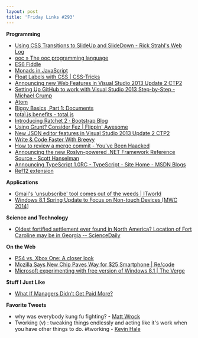 ```yaml
---
layout: post
title: 'Friday Links #293'
---
```

**Programming**

  * [Using CSS Transitions to SlideUp and SlideDown - Rick Strahl's Web Log](http://weblog.west-wind.com/posts/2014/Feb/22/Using-CSS-Transitions-to-SlideUp-and-SlideDown)
  * [ooc » The ooc programming language](http://ooc-lang.org/?utm_content=bufferb1aad&utm_medium=social&utm_source=twitter.com&utm_campaign=buffer)
  * [ES6 Fiddle](http://www.es6fiddle.net/?utm_source=javascriptweekly&utm_medium=email)
  * [Monads in JavaScript](https://curiosity-driven.org/monads-in-javascript)
  * [Float Labels with CSS | CSS-Tricks](http://css-tricks.com/float-labels-css/)
  * [Announcing new Web Features in Visual Studio 2013 Update 2 CTP2](http://blogs.msdn.com/b/webdev/archive/2014/02/25/announcing-new-web-features-in-visual-studio-2013-update-2-ctp2.aspx)
  * [Setting Up GitHub to work with Visual Studio 2013 Step-by-Step - Michael Crump](http://michaelcrump.net/setting-up-github-to-work-with-visual-studio-2013-step-by-step)
  * [Atom](http://atom.io/)
  * [Biggy Basics, Part 1: Documents](http://www.wekeroad.com/2014/02/26/biggy-basics-part-1/?utm_source=feedburner&utm_medium=feed&utm_campaign=Feed%3A+wekeroad%2FEeKc+%28Rob+Conery%29)
  * [total.js benefits - total.js](http://www.totaljs.com/benefits/?utm_source=nodeweekly&utm_medium=email)
  * [Introducing Ratchet 2 · Bootstrap Blog](http://blog.getbootstrap.com/2014/02/25/ratchet-2/?utm_source=html5weekly&utm_medium=email)
  * [Using Grunt? Consider Fez | Flippin' Awesome](http://flippinawesome.org/2014/02/24/using-grunt-consider-fez/?utm_source=html5weekly&utm_medium=email)
  * [New JSON editor features in Visual Studio 2013 Update 2 CTP2](http://blogs.msdn.com/b/webdev/archive/2014/02/28/new-json-editor-features-in-visual-studio-2013-update-2-ctp2.aspx)
  * [Write & Code Faster With Breevy](http://www.makeuseof.com/tag/write-faster-breevy/)
  * [How to review a merge commit - You've Been Haacked](http://haacked.com/archive/2014/02/21/reviewing-merge-commits/)
  * [Announcing the new Roslyn-powered .NET Framework Reference Source - Scott Hanselman](http://www.hanselman.com/blog/AnnouncingTheNewRoslynpoweredNETFrameworkReferenceSource.aspx)
  * [Announcing TypeScript 1.0RC - TypeScript - Site Home - MSDN Blogs](http://blogs.msdn.com/b/typescript/archive/2014/02/25/announcing-typescript-1-0rc.aspx)
  * [Ref12 extension](http://visualstudiogallery.msdn.microsoft.com/f89b27c5-7d7b-4059-adde-7ccc709fa86e)

**Applications**

  * [Gmail's 'unsubscribe' tool comes out of the weeds | ITworld](http://www.itworld.com/internet/406120/gmails-unsubscribe-tool-comes-out-weeds)
  * [Windows 8.1 Spring Update to Focus on Non-touch Devices [MWC 2014]](http://wind8apps.com/windows-8-1-update-spring/)

**Science and Technology**

  * [Oldest fortified settlement ever found in North America? Location of Fort Caroline may be in Georgia -- ScienceDaily](http://www.sciencedaily.com/releases/2014/02/140221111218.htm)

**On the Web**

  * [PS4 vs. Xbox One: A closer look](http://www.gizmag.com/xbox-one-vs-ps4-2014/30942/)
  * [Mozilla Says New Chip Paves Way for $25 Smartphone | Re/code](http://recode.net/2014/02/23/mozilla-says-new-chip-paves-way-for-25-smartphone/)
  * [Microsoft experimenting with free version of Windows 8.1 | The Verge](http://www.theverge.com/2014/2/28/5456374/windows-8-1-with-bing-experiment?utm_source=twitterfeed&utm_medium=twitter)

**Stuff I Just Like**

  * [What If Managers Didn’t Get Paid More?](http://scottberkun.com/2014/what-if-managers-didnt-get-paid-more/)

**Favorite Tweets**

  * why was everybody kung fu fighting? - [Matt Wrock](https://twitter.com/mwrockx/status/438936250708287488)
  * Tworking (v) : tweaking things endlessly and acting like it's work when you have other things to do. #tworking - [Kevin Hale](https://twitter.com/ilikevests/status/437304581215621120)

